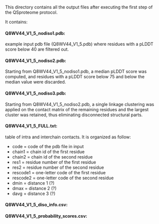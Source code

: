 This directory contains all the output files after executing the first step of the QSproteome protocol.

It contains:

#### Q8WV44_V1_5_nodiso1.pdb: 

example input pdb file (Q8WV44_V1_5.pdb) where residues with a pLDDT score below 40 are filtered out.

#### Q8WV44_V1_5_nodiso2.pdb: 

Starting from Q8WV44_V1_5_nodiso1.pdb, a median pLDDT score was computed, and residues with a pLDDT score
below 75 and below the median value were discarded.

#### Q8WV44_V1_5_nodiso3.pdb: 

Starting from Q8WV44_V1_5_nodiso2.pdb, a single linkage clustering was applied on the contact matrix of the remaining residues and the largest cluster was retained, thus eliminating disconnected structural parts.

#### Q8WV44_V1_5_FULL.txt: 

table of intra and interchain contacts. It is organized as follow:
- code = code of the pdb file in input
- chain1 = chain id of the first residue
- chain2 = chain id of the second residue
- res1 = residue number of the first residue
- res2 = residue number of the second residue
- rescode1 = one-letter code of the first residue
- rescode2 = one-letter code of the second residue
- dmin = distance 1 (?)
- dmax = distance 2 (?)
- davg = distance 3 (?)
  
#### Q8WV44_V1_5_diso_info.csv:

#### Q8WV44_V1_5_probability_scores.csv:
